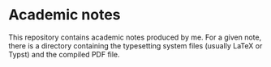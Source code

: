 # Academic notes

This repository contains academic notes produced by me. For a given note, there is a directory containing the typesetting system files (usually LaTeX or Typst) and the compiled PDF file.
